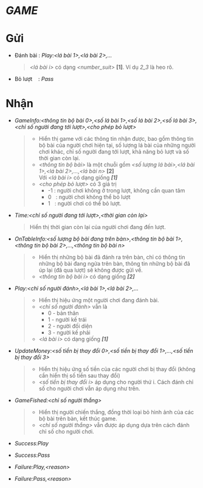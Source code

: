 # ***GAME***
# Gửi
* Đánh bài : *Play:<lá bài 1>,<lá bài 2>,...*
    > *<lá bài i>* có dạng *<number_suit>* **[1]**. Ví dụ *2_3* là heo rô.
* Bỏ lượt &nbsp;&nbsp; : *Pass*
# Nhận
* *GameInfo:<thông tin bộ bài 0>,<số lá bài 1>,<số lá bài 2>,<số lá bài 3>,<chỉ số người đang tới lượt>,<cho phép bỏ lượt>*
    >   * Hiển thị game với các thông tin nhận được, bao gồm thông tin bộ bài của người chơi hiện tại, số lượng lá bài của những người chơi khác, chỉ số người đang tới lượt, khả năng bỏ lượt và số thời gian còn lại.
    >   * *<thông tin bộ bài>* là một chuỗi gồm *<số lượng lá bài>,<lá bài 1>,<lá bài 2>,...,<lá bài n>* **[2]**  
    Với *<lá bài i>* có dạng giống ***[1]***
    >   * *<cho phép bỏ lượt>* có 3 giá trị
    >       * -1 : người chơi không ở trong lượt, không cần quan tâm
    >       * 0 &nbsp; : người chơi không thể bỏ lượt 
    >       * 1 &nbsp; : người chơi có thể bỏ lượt.
* *Time:<chỉ số người đang tới lượt>,<thời gian còn lại>*
    > Hiển thị thời gian còn lại của người chơi đang đến lượt.
* *OnTableInfo:<số lượng bộ bài đang trên bàn>,<thông tin bộ bài 1>,<thông tin bộ bài 2>,...,<thông tin bộ bài n>*
    > * Hiển thị những bộ bài đã đánh ra trên bàn, chỉ có thông tin những bộ bài đang ngửa trên bàn, thông tin những bộ bài đã úp lại (đã qua lượt) sẽ không được gửi về.  
    > * *<thông tin bộ bài i>* có dạng giống ***[2]***

* *Play:<chỉ số người đánh>,<lá bài 1>,<lá bài 2>,...*
    > * Hiển thị hiệu ứng một người chơi đang đánh bài.
    > * *<chỉ số người đánh>* vẫn là 
    >   * 0 - bản thân
    >   * 1 - người kế trái
    >   * 2 - người đối diện
    >   * 3 - người kế phải
    > * *<lá bài i>* có dạng giống ***[1]***
* *UpdateMoney:<số tiền bị thay đổi 0>,<số tiền bị thay đổi 1>,...,<số tiền bị thay đổi 3>*
    > * Hiển thị hiệu ứng số tiền của các người chơi bị thay đổi (không cần hiển thị số tiền sau thay đổi)
    > * *<số tiền bị thay đổi i>* áp dụng cho người thứ i. Cách đánh chỉ số cho người chơi vẫn áp dụng như trên.
* *GameFished:<chỉ số người thắng>*
    > * Hiển thị người chiến thắng, đồng thời loại bỏ hình ảnh của các bộ bài trên bàn, kết thúc game.
    > * *<chỉ số người thắng>* vẫn được áp dụng dựa trên cách đánh chỉ số cho người chơi.
* *Success:Play*
* *Success:Pass*
* *Failure:Play,\<reason>*
* *Failure:Pass,\<reason>*